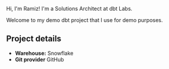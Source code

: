 Hi, I'm Ramiz! I'm a Solutions Architect at dbt Labs.

Welcome to my demo dbt project that I use for demo purposes.

## Project details

- **Warehouse:** Snowflake
- **Git provider** GitHub
